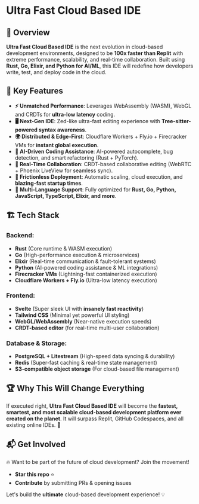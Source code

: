 # Ultra Fast Cloud Based IDE

## 🚀 Overview
**Ultra Fast Cloud Based IDE** is the next evolution in cloud-based development environments, designed to be **100x faster than Replit** with extreme performance, scalability, and real-time collaboration. Built using **Rust, Go, Elixir, and Python for AI/ML**, this IDE will redefine how developers write, test, and deploy code in the cloud.

## 🌟 Key Features
- **⚡ Unmatched Performance**: Leverages WebAssembly (WASM), WebGL and CRDTs for **ultra-low latency** coding.
- **🖥️ Next-Gen IDE**: Zed-like ultra-fast editing experience with **Tree-sitter-powered syntax awareness**.
- **🌍 Distributed & Edge-First**: Cloudflare Workers + Fly.io + Firecracker VMs for **instant global execution**.
- **🧠 AI-Driven Coding Assistance**: AI-powered autocomplete, bug detection, and smart refactoring (Rust + PyTorch).
- **📡 Real-Time Collaboration**: CRDT-based collaborative editing (WebRTC + Phoenix LiveView for seamless sync).
- **🚀 Frictionless Deployment**: Automatic scaling, cloud execution, and **blazing-fast startup times**.
- **💾 Multi-Language Support**: Fully optimized for **Rust, Go, Python, JavaScript, TypeScript, Elixir, and more**.

## 🏗️ Tech Stack
### **Backend:**
- **Rust** (Core runtime & WASM execution)
- **Go** (High-performance execution & microservices)
- **Elixir** (Real-time communication & fault-tolerant systems)
- **Python** (AI-powered coding assistance & ML integrations)
- **Firecracker VMs** (Lightning-fast containerized execution)
- **Cloudflare Workers + Fly.io** (Ultra-low latency execution)

### **Frontend:**
- **Svelte** (Super sleek UI with **insanely fast reactivity**)
- **Tailwind CSS** (Minimal yet powerful UI styling)
- **WebGL/WebAssembly** (Near-native execution speeds)
- **CRDT-based editor** (for real-time multi-user collaboration)

### **Database & Storage:**
- **PostgreSQL + Litestream** (High-speed data syncing & durability)
- **Redis** (Super-fast caching & real-time state management)
- **S3-compatible object storage** (For cloud-based file management)


## 🏆 Why This Will Change Everything
If executed right, **Ultra Fast Cloud Based IDE** will become the **fastest, smartest, and most scalable cloud-based development platform ever created on the planet**. It will surpass Replit, GitHub Codespaces, and all existing online IDEs. 🚀

## 📬 Get Involved
🔥 Want to be part of the future of cloud development? Join the movement!
- **Star this repo** ⭐
- **Contribute** by submitting PRs & opening issues

Let's build the **ultimate** cloud-based development experience! 💡


